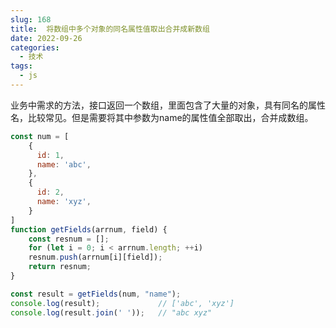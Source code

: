 ```yaml
---
slug: 168
title:  将数组中多个对象的同名属性值取出合并成新数组
date: 2022-09-26
categories: 
  - 技术
tags: 
  - js
---
```


业务中需求的方法，接口返回一个数组，里面包含了大量的对象，具有同名的属性名，比较常见。但是需要将其中参数为name的属性值全部取出，合并成数组。

```js
const num = [
    {
      id: 1,
      name: 'abc',
    },
    {
      id: 2,
      name: 'xyz',
    }
]
function getFields(arrnum, field) {
    const resnum = [];
    for (let i = 0; i < arrnum.length; ++i)
    resnum.push(arrnum[i][field]);
    return resnum;
}

const result = getFields(num, "name");
console.log(result);             // ['abc', 'xyz']
console.log(result.join(' '));   // "abc xyz"
```

